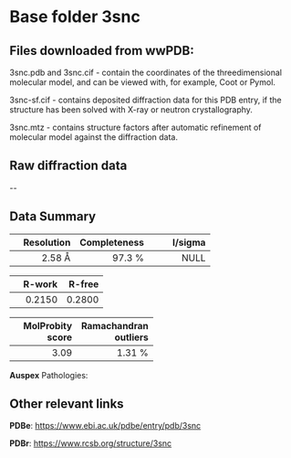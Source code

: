 # Base folder 3snc

## Files downloaded from wwPDB:

3snc.pdb and 3snc.cif - contain the coordinates of the threedimensional molecular model, and can be viewed with, for example, Coot or Pymol.

3snc-sf.cif - contains deposited diffraction data for this PDB entry, if the structure has been solved with X-ray or neutron crystallography.

3snc.mtz - contains structure factors after automatic refinement of molecular model against the diffraction data.

## Raw diffraction data

--<br> 

## Data Summary
|   | Resolution | Completeness| I/sigma |
|---|-------------:|----------------:|--------------:|
|   |2.58 Å|97.3  %|<img width=50/>NULL |

|   | **R-work**| **R-free**   
|---|-------------:|----------------:|           
||  0.2150|  0.2800|

|   |**MolProbity<br>score**| **Ramachandran<br>outliers** 
|---|-------------:|----------------:|
||  3.09|  1.31 %|

**Auspex** Pathologies: 

 

## Other relevant links 
**PDBe**:  https://www.ebi.ac.uk/pdbe/entry/pdb/3snc
 
**PDBr**: https://www.rcsb.org/structure/3snc 

